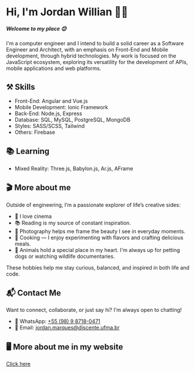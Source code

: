# Hi, I'm Jordan Willian 🧑‍💻
##### Welcome to my place 😊

I'm a computer engineer and I intend to build a solid career as a Software Engineer and Architect, with an emphasis on Front-End and Mobile development, through hybrid technologies. My work is focused on the JavaScript ecosystem, exploring its versatility for the development of APIs, mobile applications and web platforms.  

## ⚒️ Skills
- Front-End: Angular and Vue.js
- Mobile Development: Ionic Framework
- Back-End: Node.js, Express
- Database: SQL, MySQL, PostgreSQL, MongoDB
- Styles: SASS/SCSS, Tailwind
- Others: Firebase

## 📚 Learning
- Mixed Reality: Three.js, Babylon.js, Ar.js, AFrame

## 🎬 More about me

Outside of engineering, I’m a passionate explorer of life’s creative sides:

- 🎥 I love cinema
- 📚 Reading is my source of constant inspiration.
- 📸 Photography helps me frame the beauty I see in everyday moments.
- 🍳 Cooking — I enjoy experimenting with flavors and crafting delicious meals.
- 🐾 Animals hold a special place in my heart. I'm always up for petting dogs or watching wildlife documentaries.

These hobbies help me stay curious, balanced, and inspired in both life and code.

## 📬 Contact Me

Want to connect, collaborate, or just say hi? I'm always open to chatting!

- 📱 WhatsApp: [ +55 (98) 9 8718-0471 ](https://wa.me/5598987180471)
- 📧 Email: [jordan.marques@discente.ufma.br](mailto:jordan.marques@discente.ufma.br)

## 🖥️ More about me in my website

[Click here](https://jordan-will.github.io/jordan-will/)
